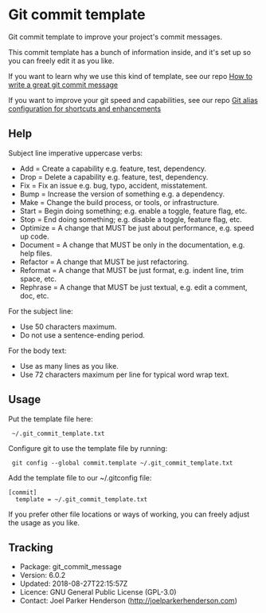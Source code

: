 # Git commit template

Git commit template to improve your project's commit messages.

This commit template has a bunch of information inside,
and it's set up so you can freely edit it as you like.

If you want to learn why we use this kind of template,
see our repo [How to write a great git commit message](https://github.com/joelparkerhenderson/git_commit_message)

If you want to improve your git speed and capabilities,
see our repo  [Git alias configuration for shortcuts and enhancements](https://github.com/gitalias/gitalias)


## Help ##

Subject line imperative uppercase verbs:

  * Add = Create a capability e.g. feature, test, dependency.
  * Drop = Delete a capability e.g. feature, test, dependency.
  * Fix = Fix an issue e.g. bug, typo, accident, misstatement.
  * Bump = Increase the version of something e.g. a dependency.
  * Make = Change the build process, or tools, or infrastructure.
  * Start = Begin doing something; e.g. enable a toggle, feature flag, etc.
  * Stop = End doing something; e.g. disable a toggle, feature flag, etc.
  * Optimize = A change that MUST be just about performance, e.g. speed up code.
  * Document = A change that MUST be only in the documentation, e.g. help files.
  * Refactor = A change that MUST be just refactoring.
  * Reformat = A change that MUST be just format, e.g. indent line, trim space, etc.
  * Rephrase = A change that MUST be just textual, e.g. edit a comment, doc, etc.

For the subject line:
  * Use 50 characters maximum.
  * Do not use a sentence-ending period.

For the body text:
  * Use as many lines as you like.
  * Use 72 characters maximum per line for typical word wrap text.


## Usage ##

Put the template file here:

     ~/.git_commit_template.txt

Configure git to use the template file by running:

     git config --global commit.template ~/.git_commit_template.txt

Add the template file to our ~/.gitconfig file:

    [commit]
      template = ~/.git_commit_template.txt

If you prefer other file locations or ways of working,
you can freely adjust the usage as you like.


## Tracking ##

* Package: git_commit_message
* Version: 6.0.2
* Updated: 2018-08-27T22:15:57Z
* Licence: GNU General Public License (GPL-3.0)
* Contact: Joel Parker Henderson (http://joelparkerhenderson.com)
